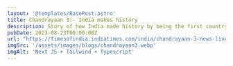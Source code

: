 ```yaml
---
layout: '@templates/BasePost.astro'
title: Chandrayaan 3:- India makes history
description: Story of how India made history by being the first country to reach the moon's lunar south pole
pubDate: 2023-08-23T00:00:00Z
url: "https://timesofindia.indiatimes.com/india/chandrayaan-3-news-live-updates-mooon-landing-time-isro-lunar-mission-live-telecast-today-vikram-lander-pragyan-rover-photos/liveblog/102961641.cms"
imgSrc: '/assets/images/blogs/chandrayaan3.webp'
imgAlt: 'Next JS + Tailwind + Typescript'
---
```


